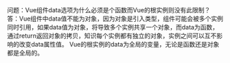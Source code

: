 问题：Vue组件data选项为什么必须是个函数而Vue的根实例则没有此限制？
答：Vue组件中data值不能为对象，因为对象是引入类型，组件可能会被多个实例同时引用，如果data值为对象，将导致多个实例共享一个对象，而data为函数，通过return返回对象的拷贝，知识每个实例都有独立的对象，实例之间可以互不影响的改变data属性值。
Vue的根实例的data为全局的变量，无论是函数还是对象都是全局的。